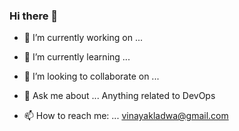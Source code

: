 ### Hi there 👋

<!--
**vladwa/vladwa** is a ✨ _special_ ✨ repository because its `README.md` (this file) appears on your GitHub profile.

Here are some ideas to get you started:
- 🤔 I’m looking for help with ... 
-->

- 🔭 I’m currently working on ... 
- 🌱 I’m currently learning ...
- 👯 I’m looking to collaborate on ...

- 💬 Ask me about ... Anything related to DevOps
- 📫 How to reach me: ... vinayakladwa@gmail.com 


